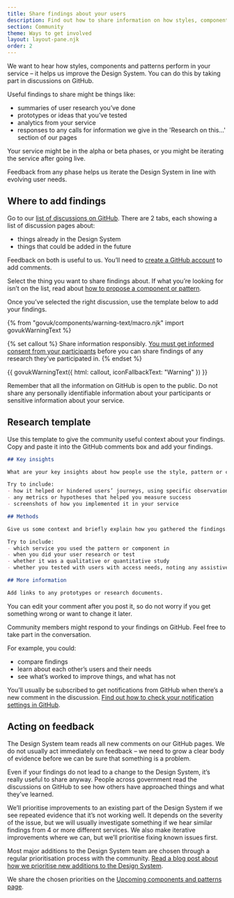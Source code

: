 ```yaml
---
title: Share findings about your users
description: Find out how to share information on how styles, components and patterns are performing
section: Community
theme: Ways to get involved
layout: layout-pane.njk
order: 2
---
```


We want to hear how styles, components and patterns perform in your service – it helps us improve the Design System. You can do this by taking part in discussions on GitHub.

Useful findings to share might be things like:

- summaries of user research you’ve done
- prototypes or ideas that you’ve tested
- analytics from your service
- responses to any calls for information we give in the 'Research on this...' section of our pages

Your service might be in the alpha or beta phases, or you might be iterating the service after going live.

Feedback from any phase helps us iterate the Design System in line with evolving user needs.

## Where to add findings

Go to our [list of discussions on GitHub](https://github.com/orgs/alphagov/projects/43/views/1). There are 2 tabs, each showing a list of discussion pages about:

- things already in the Design System
- things that could be added in the future

Feedback on both is useful to us. You’ll need to [create a GitHub account](https://github.com/join) to add comments.

Select the thing you want to share findings about. If what you’re looking for isn’t on the list, read about [how to propose a component or pattern](https://design-system.service.gov.uk/community/propose-a-component-or-pattern/).

Once you’ve selected the right discussion, use the template below to add your findings.

{% from "govuk/components/warning-text/macro.njk" import govukWarningText %}

{% set callout %}
Share information responsibly. <a href="https://www.gov.uk/service-manual/user-research/getting-users-consent-for-research">You must get informed consent from your participants</a> before you can share findings of any research they’ve participated in.
{% endset %}

{{ govukWarningText({
  html: callout,
  iconFallbackText: "Warning"
}) }}

Remember that all the information on GitHub is open to the public. Do not share any personally identifiable information about your participants or sensitive information about your service.

## Research template

Use this template to give the community useful context about your findings. Copy and paste it into the GitHub comments box and add your findings.

```markdown
## Key insights

What are your key insights about how people use the style, pattern or component?

Try to include:
- how it helped or hindered users’ journeys, using specific observations
- any metrics or hypotheses that helped you measure success
- screenshots of how you implemented it in your service

## Methods

Give us some context and briefly explain how you gathered the findings.

Try to include:
- which service you used the pattern or component in
- when you did your user research or test
- whether it was a qualitative or quantitative study
- whether you tested with users with access needs, noting any assistive technologies they used

## More information

Add links to any prototypes or research documents.
```

You can edit your comment after you post it, so do not worry if you get something wrong or want to change it later.

Community members might respond to your findings on GitHub. Feel free to take part in the conversation.

For example, you could:

- compare findings
- learn about each other’s users and their needs
- see what’s worked to improve things, and what has not

You’ll usually be subscribed to get notifications from GitHub when there’s a new comment in the discussion. [Find out how to check your notification settings in GitHub](https://docs.github.com/en/account-and-profile/managing-subscriptions-and-notifications-on-github/setting-up-notifications/configuring-notifications).

## Acting on feedback

The Design System team reads all new comments on our GitHub pages. We do not usually act immediately on feedback – we need to grow a clear body of evidence before we can be sure that something is a problem.

Even if your findings do not lead to a change to the Design System, it’s really useful to share anyway. People across government read the discussions on GitHub to see how others have approached things and what they’ve learned.

We’ll prioritise improvements to an existing part of the Design System if we see repeated evidence that it’s not working well. It depends on the severity of the issue, but we will usually investigate something if we hear similar findings from 4 or more different services. We also make iterative improvements where we can, but we’ll prioritise fixing known issues first.

Most major additions to the Design System team are chosen through a regular prioritisation process with the community. [Read a blog post about how we prioritise new additions to the Design System](https://designnotes.blog.gov.uk/2022/09/07/how-we-prioritise-additions-to-the-gov-uk-design-system/).

We share the chosen priorities on the [Upcoming components and patterns page](https://design-system.service.gov.uk/community/upcoming-components-patterns/).
